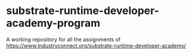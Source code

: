 # substrate-runtime-developer-academy-program
A working repository for all the assignments of https://www.industryconnect.org/substrate-runtime-developer-academy/
